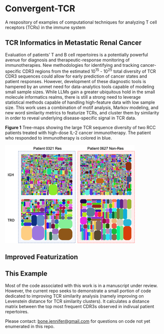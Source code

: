 # Convergent-TCR
A respository of examples of computational techniques for analyzing T cell receptors (TCRs) in the immune system

## TCR Informatics in Metastatic Renal Cancer
Evaluation of patients’ T and B cell repertoires is a potentially powerful avenue for diagnosis and therapeutic-response monitoring of immunotherapies. New methodologies for identifying and tracking cancer-specific CDR3 regions from the estimated 10<sup>15</sup> - 10<sup>25</sup> total diversity of TCR CDR3 sequences could allow for early prediction of cancer states and patient responses. However, development of these diagnostic tools is hampered by an unmet need for data-analytics tools capable of modeling small sample sizes. While LLMs gain a greater ubiquitous hold in the small molecule informatics realms, there is still a strong need to leverage statistical methods capable of handling high-feature data with low sample size. This work uses a combination of motif analysis, Markov modeling, and new word similarity metrics to featurize TCRs, and cluster them by similarity in order to reveal underlying disease-specific signal in TCR data.

**Figure 1** Tree-maps showing the large TCR sequence diversity of two RCC patients treated with high-dose IL-2 cancer immunotherapy. The patient who responded to immunotherapy is colored in blue.

![Tree Maps showing sequence diversity two patient T cell repertoires](https://github.com/JenniferBone/convergent-TCR/blob/2236649463b61055bab2e2c29bf9512c168558d8/figures/Tree_maps.png)


## Improved Featurization


## This Example
Most of the code associated with this work is in a manuscript under review. However, the current repo seeks to demonstrate a small portion of code dedicated to improving TCR similarity analysis (namely improving on Levenstein distance for TCR similarity clusters). It calculates a distance matrix between the top most frequent CDR3s observed in indivual patient repertoires. 

Please contact: bone.jennifer@gmail.com for questions on code not yet enumerated in this repo.
